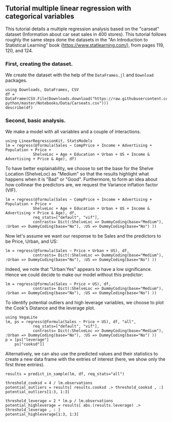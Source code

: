 ## Tutorial multiple linear regression with categorical variables

This tutorial details a multiple regression analysis based on the "carseat" dataset (Information about car seat sales in 400 stores). This tutorial follows roughly the same steps done the datasets in the "An Introduction to Statistical Learning" book (https://www.statlearning.com/), from pages 119, 120, and 124.

### First, creating the dataset.

We create the dataset with the help of the `DataFrames.jl` and `Download` packages.

```@example multir
using Downloads, DataFrames, CSV
df = DataFrame(CSV.File(Downloads.download("https://raw.githubusercontent.com/JWarmenhoven/ISLR-python/master/Notebooks/Data/Carseats.csv")))
describe(df)
```

### Second, basic analysis.
We make a model with all variables and a couple of interactions.

```@example multir
using LinearRegressionKit, StatsModels
lm = regress(@formula(Sales ~ CompPrice + Income + Advertising + Population + Price + 
            ShelveLoc + Age + Education + Urban + US + Income & Advertising + Price & Age), df)
```

To have better explainability, we choose to set the base for the Shelve Location (ShelveLoc) as "Medium" so that the results highlight what happens when it is "Bad" or "Good". Furthermore, to form an idea about how collinear the predictors are, we request the Variance inflation factor (VIF).

```@example multir
lm = regress(@formula(Sales ~ CompPrice + Income + Advertising + Population + Price + 
            ShelveLoc + Age + Education + Urban + US + Income & Advertising + Price & Age), df, 
            req_stats=["default", "vif"],
            contrasts= Dict(:ShelveLoc => DummyCoding(base="Medium"), :Urban => DummyCoding(base="No"), :US => DummyCoding(base="No") ))
```

Now let's assume we want our response to be Sales and the predictors to be Price, Urban, and US:

```@example multir
lm = regress(@formula(Sales ~ Price + Urban + US), df,
            contrasts= Dict(:ShelveLoc => DummyCoding(base="Medium"), :Urban => DummyCoding(base="No"), :US => DummyCoding(base="No") ))
```

Indeed, we note that "Urban:Yes" appears to have a low significance. Hence we could decide to make our model without this predictor:
```@example multir
lm = regress(@formula(Sales ~ Price + US), df,
            contrasts= Dict(:ShelveLoc => DummyCoding(base="Medium"), :Urban => DummyCoding(base="No"), :US => DummyCoding(base="No") ))
```

To identify potential outliers and high leverage variables, we choose to plot the Cook's Distance and the leverage plot.

```@example multir
using VegaLite
lm, ps = regress(@formula(Sales ~ Price + US), df, "all", 
            req_stats=["default", "vif"],
            contrasts= Dict(:ShelveLoc => DummyCoding(base="Medium"), :Urban => DummyCoding(base="No"), :US => DummyCoding(base="No") )) 
p = [ps["leverage"]
    ps["cooksd"]]
```

Alternatively, we can also use the predicted values and their statistics to create a new data frame with the entries of interest (here, we show only the first three entries).

```@example multir
results = predict_in_sample(lm, df, req_stats="all")

threshold_cooksd = 4 / lm.observations
potential_outliers = results[ results.cooksd .> threshold_cooksd , :]
potential_outliers[1:3, 1:3]
```

```@example multir
threshold_leverage = 2 * lm.p / lm.observations
potential_highleverage = results[ abs.(results.leverage) .> threshold_leverage , : ]
potential_highleverage[1:3, 1:3]
```
